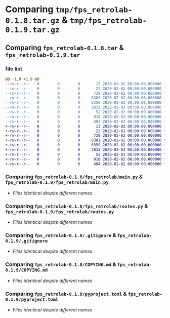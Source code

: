 # Comparing `tmp/fps_retrolab-0.1.8.tar.gz` & `tmp/fps_retrolab-0.1.9.tar.gz`

## Comparing `fps_retrolab-0.1.8.tar` & `fps_retrolab-0.1.9.tar`

### file list

```diff
@@ -1,9 +1,9 @@
--rw-r--r--   0        0        0       13 2020-02-02 00:00:00.000000 fps_retrolab-0.1.8/MANIFEST.in
--rw-r--r--   0        0        0       22 2020-02-02 00:00:00.000000 fps_retrolab-0.1.8/fps_retrolab/__init__.py
--rw-r--r--   0        0        0      738 2020-02-02 00:00:00.000000 fps_retrolab-0.1.8/fps_retrolab/main.py
--rw-r--r--   0        0        0     6381 2020-02-02 00:00:00.000000 fps_retrolab-0.1.8/fps_retrolab/routes.py
--rw-r--r--   0        0        0     6359 2020-02-02 00:00:00.000000 fps_retrolab-0.1.8/.gitignore
--rw-r--r--   0        0        0     2833 2020-02-02 00:00:00.000000 fps_retrolab-0.1.8/COPYING.md
--rw-r--r--   0        0        0       52 2020-02-02 00:00:00.000000 fps_retrolab-0.1.8/README.md
--rw-r--r--   0        0        0      910 2020-02-02 00:00:00.000000 fps_retrolab-0.1.8/pyproject.toml
--rw-r--r--   0        0        0      484 2020-02-02 00:00:00.000000 fps_retrolab-0.1.8/PKG-INFO
+-rw-r--r--   0        0        0       13 2020-02-02 00:00:00.000000 fps_retrolab-0.1.9/MANIFEST.in
+-rw-r--r--   0        0        0       22 2020-02-02 00:00:00.000000 fps_retrolab-0.1.9/fps_retrolab/__init__.py
+-rw-r--r--   0        0        0      738 2020-02-02 00:00:00.000000 fps_retrolab-0.1.9/fps_retrolab/main.py
+-rw-r--r--   0        0        0     6381 2020-02-02 00:00:00.000000 fps_retrolab-0.1.9/fps_retrolab/routes.py
+-rw-r--r--   0        0        0     6359 2020-02-02 00:00:00.000000 fps_retrolab-0.1.9/.gitignore
+-rw-r--r--   0        0        0     2833 2020-02-02 00:00:00.000000 fps_retrolab-0.1.9/COPYING.md
+-rw-r--r--   0        0        0       52 2020-02-02 00:00:00.000000 fps_retrolab-0.1.9/README.md
+-rw-r--r--   0        0        0      910 2020-02-02 00:00:00.000000 fps_retrolab-0.1.9/pyproject.toml
+-rw-r--r--   0        0        0      484 2020-02-02 00:00:00.000000 fps_retrolab-0.1.9/PKG-INFO
```

### Comparing `fps_retrolab-0.1.8/fps_retrolab/main.py` & `fps_retrolab-0.1.9/fps_retrolab/main.py`

 * *Files identical despite different names*

### Comparing `fps_retrolab-0.1.8/fps_retrolab/routes.py` & `fps_retrolab-0.1.9/fps_retrolab/routes.py`

 * *Files identical despite different names*

### Comparing `fps_retrolab-0.1.8/.gitignore` & `fps_retrolab-0.1.9/.gitignore`

 * *Files identical despite different names*

### Comparing `fps_retrolab-0.1.8/COPYING.md` & `fps_retrolab-0.1.9/COPYING.md`

 * *Files identical despite different names*

### Comparing `fps_retrolab-0.1.8/pyproject.toml` & `fps_retrolab-0.1.9/pyproject.toml`

 * *Files identical despite different names*

